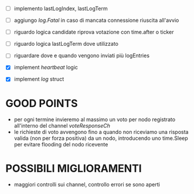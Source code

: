 - [ ] implemento lastLogIndex, lastLogTerm
- [ ] aggiungo *log.Fatal* in caso di mancata connessione riuscita all'avvio
- [ ] riguardo logica candidate riprova votazione con time.after o ticker
- [ ] riguardo logica lastLogTerm dove utilizzato
- [ ] riguardare dove e quando vengono inviati più logEntries

- [x] implement *heartbeat* logic
- [x] implement *log* struct

# GOOD POINTS
- per ogni termine invieremo al massimo un voto per nodo registrato all'interno del channel *voteResponseCh*
- le richieste di voto avvengono fino a quando non riceviamo una risposta valida (non per forza positiva) da un nodo, introducendo
    uno time.Sleep per evitare flooding del nodo ricevente

# POSSIBILI MIGLIORAMENTI
- maggiori controlli sui channel, controllo errori se sono aperti